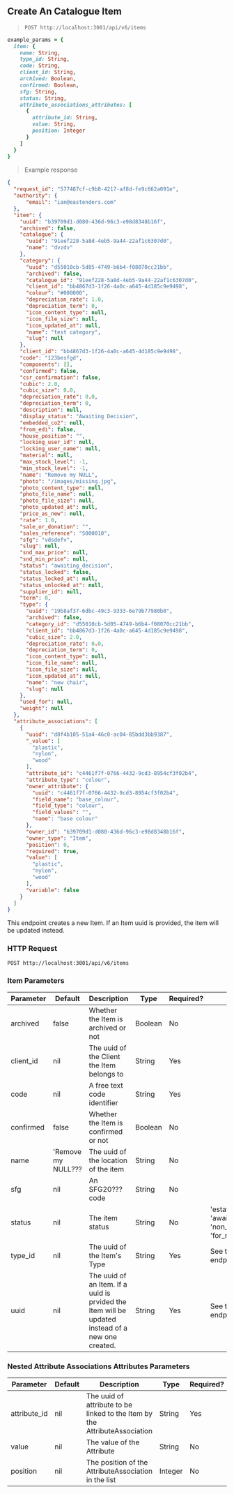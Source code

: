 ## Create An Catalogue Item

> `POST http://localhost:3001/api/v6/items`

```ruby
example_params = {
  item: {
    name: String,
    type_id: String,
    code: String,
    client_id: String,
    archived: Boolean,
    confirmed: Boolean,
    sfg: String,
    status: String,
    attribute_associations_attributes: [
      {
        attribute_id: String,
        value: String,
        position: Integer
      }
    ]
  }
}
```

> Example response

```json
{
  "request_id": "577487cf-c9b8-4217-af8d-fe9c662a091e",
  "authority": {
      "email": "ian@eastenders.com"
  },
  "item": {
    "uuid": "b39709d1-d080-436d-96c3-e98d8348b16f",
    "archived": false,
    "catalogue": {
      "uuid": "91eef228-5a8d-4eb5-9a44-22af1c6307d0",
      "name": "dvzdv"
    },
    "category": {
      "uuid": "d55010cb-5d05-4749-b6b4-f08070cc21bb",
      "archived": false,
      "catalogue_id": "91eef228-5a8d-4eb5-9a44-22af1c6307d0",
      "client_id": "bb4867d3-1f26-4a0c-a645-4d185c9e9498",
      "colour": "#000000",
      "depreciation_rate": 1.0,
      "depreciation_term": 0,
      "icon_content_type": null,
      "icon_file_size": null,
      "icon_updated_at": null,
      "name": "test category",
      "slug": null
    },
    "client_id": "bb4867d3-1f26-4a0c-a645-4d185c9e9498",
    "code": "123besfgd",
    "components": [],
    "confirmed": false,
    "csr_confirmation": false,
    "cubic": 2.0,
    "cubic_size": 0.0,
    "depreciation_rate": 0.0,
    "depreciation_term": 0,
    "description": null,
    "display_status": "Awaiting Decision",
    "embedded_co2": null,
    "from_edi": false,
    "house_position": "",
    "locking_user_id": null,
    "locking_user_name": null,
    "material": null,
    "max_stock_level": -1,
    "min_stock_level": -1,
    "name": "Remove my NULL",
    "photo": "/images/missing.jpg",
    "photo_content_type": null,
    "photo_file_name": null,
    "photo_file_size": null,
    "photo_updated_at": null,
    "price_as_new": null,
    "rate": 1.0,
    "sale_or_donation": "",
    "sales_reference": "S000010",
    "sfg": "vdsdefv",
    "slug": null,
    "snd_max_price": null,
    "snd_min_price": null,
    "status": "awaiting_decision",
    "status_locked": false,
    "status_locked_at": null,
    "status_unlocked_at": null,
    "supplier_id": null,
    "term": 0,
    "type": {
      "uuid": "19b8af37-6dbc-49c3-9333-6e79b77980b0",
      "archived": false,
      "category_id": "d55010cb-5d05-4749-b6b4-f08070cc21bb",
      "client_id": "bb4867d3-1f26-4a0c-a645-4d185c9e9498",
      "cubic_size": 2.0,
      "depreciation_rate": 0.0,
      "depreciation_term": 0,
      "icon_content_type": null,
      "icon_file_name": null,
      "icon_file_size": null,
      "icon_updated_at": null,
      "name": "new chair",
      "slug": null
    },
    "used_for": null,
    "weight": null
  },
  "attribute_associations": [
    {
      "uuid": "d8f4b105-51a4-46c0-ac04-85bdd3bb9387",
      "_value": [
        "plastic",
        "nylon",
        "wood"
      ],
      "attribute_id": "c4461f7f-0766-4432-9cd3-8954cf3f02b4",
      "attribute_type": "colour",
      "owner_attribute": {
        "uuid": "c4461f7f-0766-4432-9cd3-8954cf3f02b4",
        "field_name": "base_colour",
        "field_type": "colour",
        "field_values": "",
        "name": "base colour"
      },
      "owner_id": "b39709d1-d080-436d-96c3-e98d8348b16f",
      "owner_type": "Item",
      "position": 0,
      "required": true,
      "value": [
        "plastic",
        "nylon",
        "wood"
      ],
      "variable": false
    }
  ]
}
```

This endpoint creates a new Item. If an Item uuid is provided, the item will be updated instead.

### HTTP Request

`POST http://localhost:3001/api/v6/items`

### Item Parameters

Parameter | Default | Description | Type | Required? | Options
--------- | ------- | ----------- | ---- | --------- | -------
archived | false | Whether the Item is archived or not | Boolean | No
client_id | nil | The uuid of the Client the Item belongs to | String | Yes
code | nil | A free text code identifier | String | Yes
confirmed | false | Whether the Item is confirmed or not | Boolean | No
name | 'Remove my NULL??? | The uuid of the location of the item | String | No
sfg | nil | An SFG20??? code | String | No
status | nil | The item status | String | No | 'estate_reuse', 'awaiting_decision', 'non_estate_reuse', 'for_review'
type_id | nil | The uuid of the Item's Type | String | Yes | See the Statuses endpoint
uuid | nil | The uuid of an Item. If a uuid is prvided the Item will be updated instead of a new one created. | String | Yes | See the Statuses endpoint


### Nested Attribute Associations Attributes Parameters

Parameter | Default | Description | Type | Required? | Options
--------- | ------- | ----------- | ---- | --------- | -------
attribute_id | nil | The uuid of attribute to be linked to the Item by the AttributeAssociation | String | Yes |
value | nil | The value of the Attribute | String | No |
position | nil | The position of the AttributeAssociation in the list | Integer | No |
